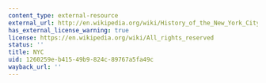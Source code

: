 ```yaml
---
content_type: external-resource
external_url: http://en.wikipedia.org/wiki/History_of_the_New_York_City_Subway
has_external_license_warning: true
license: https://en.wikipedia.org/wiki/All_rights_reserved
status: ''
title: NYC
uid: 1260259e-b415-49b9-824c-89767a5fa49c
wayback_url: ''
---
```

